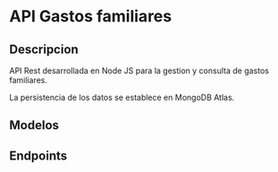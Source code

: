 # API Gastos familiares
## Descripcion

API Rest desarrollada en Node JS para la gestion y consulta de gastos familiares. 

La persistencia de los datos se establece en MongoDB Atlas.

## Modelos
## Endpoints
